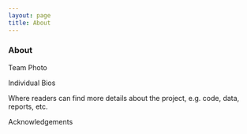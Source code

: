 ```yaml
---
layout: page
title: About
---
```


### About

Team Photo

Individual Bios

Where readers can find more details about the project, e.g. code, data, reports, etc.

Acknowledgements

